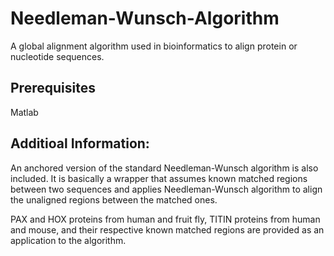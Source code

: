 # Needleman-Wunsch-Algorithm
A global alignment algorithm used in bioinformatics to align protein or nucleotide sequences.

## Prerequisites
Matlab

## Additioal Information:
An anchored version of the standard Needleman-Wunsch algorithm is also included. It is basically a wrapper that assumes known matched regions 
between two sequences and applies Needleman-Wunsch algorithm to align the unaligned regions between the matched ones.  

PAX and HOX proteins from human and fruit fly, TITIN proteins from human and mouse, and their respective 
known matched regions are provided as an application to the algorithm.  

